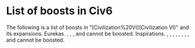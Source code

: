 # List of boosts in Civ6

The following is a list of boosts in "[Civilization%20VI](Civilization VI)" and its expansions.
Eurekas.
, , , and cannot be boosted.
Inspirations.
, , , , , , , , and cannot be boosted.